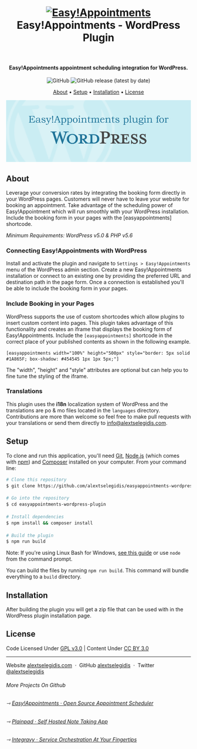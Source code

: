 <h1 align="center">
    <br>
    <a href="https://easyappointments.org">
        <img src="https://raw.githubusercontent.com/alextselegidis/easyappointments-wordpress-plugin/master/assets/icon-128x128.png" alt="Easy!Appointments" width="128">
    </a>
    <br>
    Easy!Appointments - WordPress Plugin
    <br>
</h1>

<br>

<h4 align="center">
    Easy!Appointments appointment scheduling integration for WordPress. 
</h4>

<p align="center">
  <img alt="GitHub" src="https://img.shields.io/github/license/alextselegidis/easyappointments-wordpress-plugin?style=for-the-badge">
  <img alt="GitHub release (latest by date)" src="https://img.shields.io/github/v/release/alextselegidis/easyappointments-wordpress-plugin?style=for-the-badge">
</p>

<p align="center">
  <a href="#about">About</a> •
  <a href="#setup">Setup</a> •
  <a href="#installation">Installation</a> •
  <a href="#license">License</a>
</p>

![banner](assets/banner-772x250.png)

## About

Leverage your conversion rates by integrating the booking form directly in your WordPress pages. Customers will never 
have to leave your website for booking an appointment. Take advantage of the scheduling power of Easy!Appointment which 
will run smoothly with your WordPress installation. Include the booking form in your pages with the [easyappointments] 
shortcode.

*Minimum Requirements: WordPress v5.0 & PHP v5.6*

### Connecting Easy!Appointments with WordPress

Install and activate the plugin and navigate to `Settings > Easy!Appointments` menu of the WordPress admin section. 
Create a new Easy!Appointments installation or connect to an existing one by providing the preferred URL and destination 
path in the page form. Once a connection is established you'll be able to include the booking form in your pages.

### Include Booking in your Pages

WordPress supports the use of custom shortcodes which allow plugins to insert custom content into pages. This plugin 
takes advantage of this functionality and creates an iframe that displays the booking form of Easy!Appointments. Include 
the `[easyappointments]` shortcode in the correct place of your published contents as shown in the following example.

```
[easyappointments width="100%" height="500px" style="border: 5px solid #1A865F; box-shadow: #454545 1px 1px 5px;"]
```

The "width", "height" and "style" attributes are optional but can help you to fine tune the styling of the iframe.

### Translations

This plugin uses the **i18n** localization system of WordPress and the translations are po & mo files located in the 
`languages` directory. Contributions are more than welcome so feel free to make pull requests with your translations or 
send them directly to [info@alextselegidis.com](mailto:info@alextselegidis.com).

## Setup

To clone and run this application, you'll need [Git](https://git-scm.com), [Node.js](https://nodejs.org/en/download/) 
(which comes with [npm](http://npmjs.com)) and [Composer](https://getcomposer.org) installed on your computer. From your 
command line:

```bash
# Clone this repository
$ git clone https://github.com/alextselegidis/easyappointments-wordpress-plugin.git

# Go into the repository
$ cd easyappointments-wordpress-plugin

# Install dependencies
$ npm install && composer install

# Build the plugin
$ npm run build
```

Note: If you're using Linux Bash for Windows, 
[see this guide](https://www.howtogeek.com/261575/how-to-run-graphical-linux-desktop-applications-from-windows-10s-bash-shell/) 
or use `node` from the command prompt.

You can build the files by running `npm run build`. This command will bundle everything to a `build` directory.

## Installation

After building the plugin you will get a zip file that can be used with in the WordPress plugin installation page.

## License 

Code Licensed Under [GPL v3.0](https://www.gnu.org/licenses/gpl-3.0.en.html) | Content Under [CC BY 3.0](https://creativecommons.org/licenses/by/3.0/)

---

Website [alextselegidis.com](https://alextselegidis.com) &nbsp;&middot;&nbsp;
GitHub [alextselegidis](https://github.com/alextselegidis) &nbsp;&middot;&nbsp;
Twitter [@alextselegidis](https://twitter.com/AlexTselegidis)

###### More Projects On Github
###### ⇾ [Easy!Appointments &middot; Open Source Appointment Scheduler](https://github.com/alextselegidis/easyappointments)
###### ⇾ [Plainpad &middot; Self Hosted Note Taking App](https://github.com/alextselegidis/plainpad)
###### ⇾ [Integravy &middot; Service Orchestration At Your Fingertips](https://github.com/alextselegidis/integravy)
